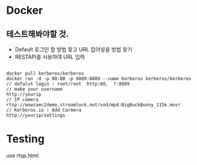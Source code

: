 # Docker
## 테스트해봐야할 것.
- Default 로그인 할 방법 찾고 URL 집어넣을 방법 찾기
- RESTAPI를 사용하여 URL 입력 
<pre><code>
docker pull kerberos/kerberos
docker run -d -p 80:80 -p 8889:8889 --name Kerberos kerberos/kerberos
// defalut login : root/root  http:80,  ?:8889
// make your username
http://yourip
// IP camera
rtsp://wowzaec2demo.streamlock.net/vod/mp4:BigBuckBunny_115k.movr
// Kerberos.io : Add Carmera
http://yourip/settings
</code></pre>

# Testing
use rtsp.html
